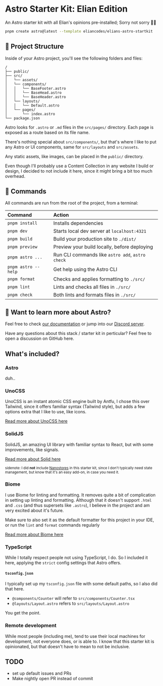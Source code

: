 # Astro Starter Kit: Elian Edition

An Astro starter kit with all Elian's opinions pre-installed; Sorry not sorry 🤷‍♂️

```sh
pnpm create astro@latest --template eliancodes/elians-astro-startkit
```

## 🚀 Project Structure

Inside of your Astro project, you'll see the following folders and files:

```text
/
├── public/
├── src/
│   └── assets/
│   └── components/
│   │   └── BaseFooter.astro
│   │   └── BaseHead.astro
│   │   └── BaseHeader.astro
│   └── layouts/
│   │   └── Default.astro
│   └── pages/
│       └── index.astro
└── package.json
```

Astro looks for `.astro` or `.md` files in the `src/pages/` directory. Each page is exposed as a route based on its file name.

There's nothing special about `src/components/`, but that's where I like to put any Astro or UI components, same for `src/layouts` and `src/assets`.

Any static assets, like images, can be placed in the `public/` directory.

Even though I'll probably use a Content Collection in any website I build or design, I decided to not include it here, since it might bring a bit too much overhead.

## 🧞 Commands

All commands are run from the root of the project, from a terminal:

| Command                | Action                                           |
| :--------------------- | :----------------------------------------------- |
| `pnpm install`         | Installs dependencies                            |
| `pnpm dev`             | Starts local dev server at `localhost:4321`      |
| `pnpm build`           | Build your production site to `./dist/`          |
| `pnpm preview`         | Preview your build locally, before deploying     |
| `pnpm astro ...`       | Run CLI commands like `astro add`, `astro check` |
| `pnpm astro --help`    | Get help using the Astro CLI                     |
| `pnpm format`          | Checks and applies formatting to `./src/`        |
| `pnpm lint`            | Lints and checks all files in `./src/`           |
| `pnpm check`           | Both lints and formats files in `./src/`         |

## 👀 Want to learn more about Astro?

Feel free to check [our documentation](https://docs.astro.build) or jump into our [Discord server](https://astro.build/chat).

Have any questions about this stack / starter kit in perticular? Feel free to open a discussion on GitHub here.

## What's included?

### Astro

duh..

### UnoCSS

UnoCSS is an instant atomic CSS engine built by Antfu, I chose this over Tailwind, since it offers familiar syntax (Tailwind style), but adds a few options extra that I like to use, like icons.

[Read more about UnoCSS here](https://unocss.dev/)

### SolidJS

SolidJS, an amazing UI library with familiar syntax to React, but with some improvements, like signals.

[Read more about Solid here](https://www.solidjs.com/)

<small>sidenote: I did __not__ include [Nanostores](https://github.com/nanostores/nanostores) in this starter kit, since I don't typically need state management, but know that it's an easy add-on, in case you need it.</small>

### Biome

I use Biome for linting and formatting. It removes quite a bit of complication in setting up linting and formatting. Although that it doesn't support `.html` and `.css` (and thus supersets like `.astro`), I believe in the project and am very excited about it's future.

Make sure to also set it as the default formatter for this project in your IDE, or run the `lint` and `format` commands regularly

[Read more about Biome here](https://biomejs.dev/)

### TypeScript

While I totally respect people not using TypeScript, I do. So I included it here, applying the `strict` config settings that Astro offers.

#### `tsconfig.json`

I typically set up my `tsconfig.json` file with some default paths, so I also did that here.

- `@components/Counter` will refer to `src/components/Counter.tsx`
- `@layouts/Layout.astro` refers to `src/layouts/Layout.astro`

You get the point.

### Remote development

While most people (including me), tend to use their local machines for development, not everyone does, or is able to. I know that this starter kit is opinionated, but that doesn't have to mean to not be inclusive.

## TODO

- set up default issues and PRs
- Make nightly open PR instead of commit

